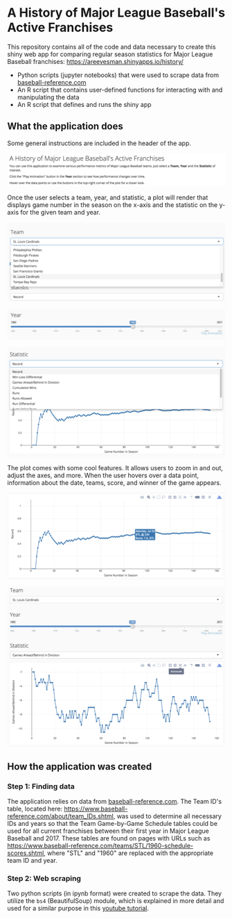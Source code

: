 # A History of Major League Baseball's Active Franchises

This repository contains all of the code and data necessary to create this shiny web app for comparing regular season statistics for Major League Baseball franchises: https://areevesman.shinyapps.io/history/

* Python scripts (jupyter notebooks) that were used to scrape data from [baseball-reference.com](http://www.baseball-reference.com) 
* An R script that contains user-defined functions for interacting with and manipulating the data
* An R script that defines and runs the shiny app


## What the application does

Some general instructions are included in the header of the app. 

![instructions](https://raw.githubusercontent.com/areevesman/mlb_history_web_app/master/images/instructions.png)

Once the user selects a team, year, and statistic, a plot will render that displays game number in the season on the x-axis and the statistic on the y-axis for the given team and year.

![select_team](https://raw.githubusercontent.com/areevesman/mlb_history_web_app/master/images/select_team.png)

![select_year](https://raw.githubusercontent.com/areevesman/mlb_history_web_app/master/images/select_year.png)

![select_stat](https://raw.githubusercontent.com/areevesman/mlb_history_web_app/master/images/select_stat.png)

The plot comes with some cool features. It allows users to zoom in and out, adjust the axes, and more. When the user hovers over a data point, information about the date, teams, score, and winner of the game appears.

![hover](https://raw.githubusercontent.com/areevesman/mlb_history_web_app/master/images/hover.png)

![autoscale](https://raw.githubusercontent.com/areevesman/mlb_history_web_app/master/images/autoscale.png)

## How the application was created

### Step 1: Finding data

The application relies on data from [baseball-reference.com](http://www.baseball-reference.com). The Team ID's table, located here: https://www.baseball-reference.com/about/team_IDs.shtml, was used to determine all necessary IDs and years so that the Team Game-by-Game Schedule tables could be used for all current franchises between their first year in Major League Baseball and 2017. These tables are found on pages with URLs such as https://www.baseball-reference.com/teams/STL/1960-schedule-scores.shtml, where "STL" and "1960" are replaced with the appropriate team ID and year.

### Step 2: Web scraping

Two python scripts (in ipynb format) were created to scrape the data. They utilize the `bs4` (BeautifulSoup) module, which is explained in more detail and used for a similar purpose in this [youtube tutorial](https://www.youtube.com/watch?v=BCJ4afDX4L4).
